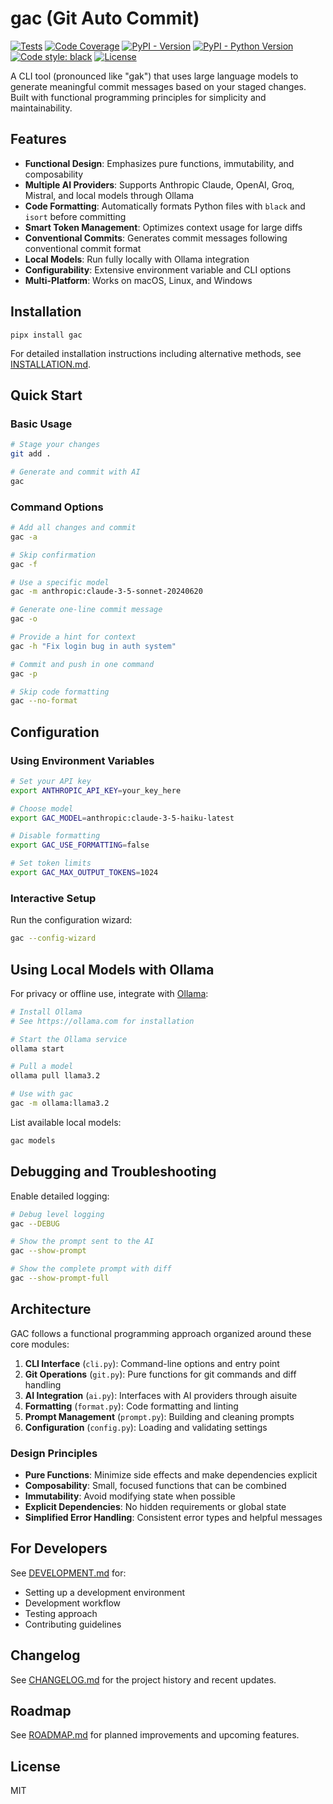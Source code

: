 # gac (Git Auto Commit)

[![Tests](https://github.com/cellwebb/gac/actions/workflows/ci.yml/badge.svg)](https://github.com/cellwebb/gac/actions/workflows/ci.yml)
[![Code Coverage](https://codecov.io/gh/cellwebb/gac/graph/badge.svg?token=WXOSX7R2JH)](https://codecov.io/gh/cellwebb/gac)
[![PyPI - Version](https://img.shields.io/pypi/v/gac.svg)](https://pypi.org/project/gac)
[![PyPI - Python Version](https://img.shields.io/pypi/pyversions/gac.svg)](https://pypi.org/project/gac)
[![Code style: black](https://img.shields.io/badge/code%20style-black-000000.svg)](https://github.com/psf/black)
[![License](https://img.shields.io/badge/License-MIT-yellow.svg)](https://opensource.org/licenses/MIT)

A CLI tool (pronounced like "gak") that uses large language models to generate meaningful commit messages based on your staged changes. Built with functional programming principles for simplicity and maintainability.

## Features

- **Functional Design**: Emphasizes pure functions, immutability, and composability
- **Multiple AI Providers**: Supports Anthropic Claude, OpenAI, Groq, Mistral, and local models through Ollama
- **Code Formatting**: Automatically formats Python files with `black` and `isort` before committing
- **Smart Token Management**: Optimizes context usage for large diffs
- **Conventional Commits**: Generates commit messages following conventional commit format
- **Local Models**: Run fully locally with Ollama integration
- **Configurability**: Extensive environment variable and CLI options
- **Multi-Platform**: Works on macOS, Linux, and Windows

## Installation

```console
pipx install gac
```

For detailed installation instructions including alternative methods, see [INSTALLATION.md](INSTALLATION.md).

## Quick Start

### Basic Usage

```bash
# Stage your changes
git add .

# Generate and commit with AI
gac
```

### Command Options

```bash
# Add all changes and commit
gac -a

# Skip confirmation
gac -f

# Use a specific model
gac -m anthropic:claude-3-5-sonnet-20240620

# Generate one-line commit message
gac -o

# Provide a hint for context
gac -h "Fix login bug in auth system"

# Commit and push in one command
gac -p

# Skip code formatting
gac --no-format
```

## Configuration

### Using Environment Variables

```bash
# Set your API key
export ANTHROPIC_API_KEY=your_key_here

# Choose model
export GAC_MODEL=anthropic:claude-3-5-haiku-latest

# Disable formatting
export GAC_USE_FORMATTING=false

# Set token limits
export GAC_MAX_OUTPUT_TOKENS=1024
```

### Interactive Setup

Run the configuration wizard:

```bash
gac --config-wizard
```

## Using Local Models with Ollama

For privacy or offline use, integrate with [Ollama](https://ollama.com):

```bash
# Install Ollama
# See https://ollama.com for installation

# Start the Ollama service
ollama start

# Pull a model
ollama pull llama3.2

# Use with gac
gac -m ollama:llama3.2
```

List available local models:

```bash
gac models
```

## Debugging and Troubleshooting

Enable detailed logging:

```bash
# Debug level logging
gac --DEBUG

# Show the prompt sent to the AI
gac --show-prompt

# Show the complete prompt with diff
gac --show-prompt-full
```

## Architecture

GAC follows a functional programming approach organized around these core modules:

1. **CLI Interface** (`cli.py`): Command-line options and entry point
2. **Git Operations** (`git.py`): Pure functions for git commands and diff handling
3. **AI Integration** (`ai.py`): Interfaces with AI providers through aisuite
4. **Formatting** (`format.py`): Code formatting and linting
5. **Prompt Management** (`prompt.py`): Building and cleaning prompts
6. **Configuration** (`config.py`): Loading and validating settings

### Design Principles

- **Pure Functions**: Minimize side effects and make dependencies explicit
- **Composability**: Small, focused functions that can be combined
- **Immutability**: Avoid modifying state when possible
- **Explicit Dependencies**: No hidden requirements or global state
- **Simplified Error Handling**: Consistent error types and helpful messages

## For Developers

See [DEVELOPMENT.md](DEVELOPMENT.md) for:

- Setting up a development environment
- Development workflow
- Testing approach
- Contributing guidelines

## Changelog

See [CHANGELOG.md](CHANGELOG.md) for the project history and recent updates.

## Roadmap

See [ROADMAP.md](ROADMAP.md) for planned improvements and upcoming features.

## License

MIT
